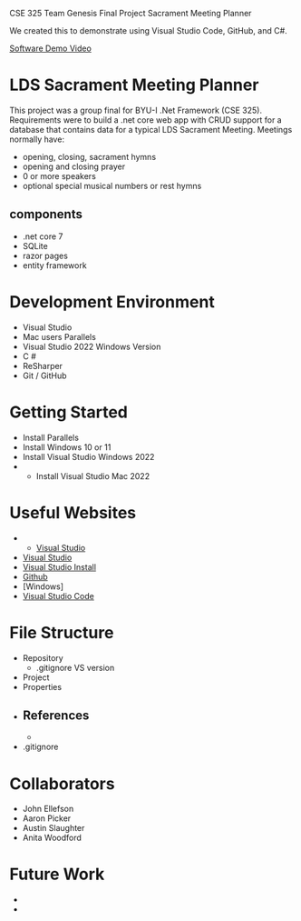 CSE 325 Team Genesis Final Project Sacrament Meeting Planner
<!--{Describe your purpose for writing this software.}-->
We created this to demonstrate using Visual Studio Code, GitHub, and C#.

<!---{Provide a link to your YouTube demonstration.  It should be a 4-5 minute demo of the software running and a code walkthrough.  The focus should be on sharing what you learned about the language syntax.}-->

[Software Demo Video]()

# LDS Sacrament Meeting Planner
This project was a group final for BYU-I .Net Framework (CSE 325). Requirements were to build a .net core web app with CRUD support for a database that contains data for a typical LDS Sacrament Meeting. Meetings normally have:
* opening, closing, sacrament hymns
* opening and closing prayer
* 0 or more speakers
* optional special musical numbers or rest hymns

## components
* .net core 7
* SQLite
* razor pages
* entity framework


# Development Environment

<!--{Describe the tools that you used to develop the software}-->
* Visual Studio 
* Mac users Parallels
* Visual Studio 2022 Windows Version
* C #
* ReSharper
* Git / GitHub
  
# Getting Started
* Install Parallels
* Install Windows 10 or 11
* Install Visual Studio Windows 2022
* * Install Visual Studio Mac 2022 

<!--{Describe the programming language that you used and any libraries.}-->

# Useful Websites

<!--{Make a list of websites that you found helpful in this project}-->
* * [Visual Studio](https://visualstudio.microsoft.com/vs/mac/)
* [Visual Studio](https://www.visualstudio.com/vs/community/)
* [Visual Studio Install](https://learn.microsoft.com/en-us/visualstudio/install/install-visual-studio?view=vs-2022)
*  [Github](https://github.com/)
*   [Windows]
* [Visual Studio Code](https://code.visualstudio.com/docs/languages/java)


# File Structure

* Repository
  - .gitignore VS version
* Project
* Properties
* References
  - 
  - 
* .gitignore


# Collaborators

* John Ellefson
* Aaron Picker
* Austin Slaughter
* Anita Woodford 


# Future Work

<!--{{Make a list of things that you need to fix, improve, and add in the future.}-->
* 
* 
  
